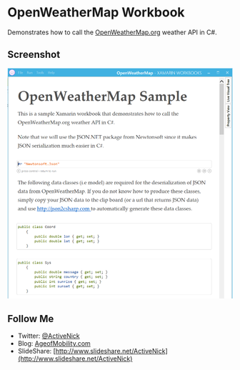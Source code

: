 # OpenWeatherMap Workbook
Demonstrates how to call the [OpenWeatherMap.org](http://openweathermap.org/api) weather API in C#.

## Screenshot
![Screenshot](OpenWeatherMap/OpenWeatherMap.PNG)

## Follow Me
* Twitter: [@ActiveNick](http://twitter.com/ActiveNick)
* Blog: [AgeofMobility.com](http://AgeofMobility.com)
* SlideShare: [http://www.slideshare.net/ActiveNick](http://www.slideshare.net/ActiveNick)
